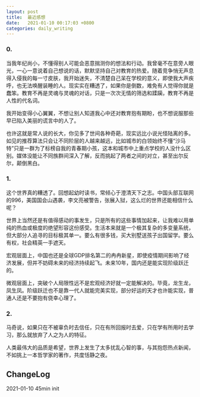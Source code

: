 ```yaml
---
layout: post
title:  最近感想
date:   2021-01-10 00:17:03 +0800
categories: daily_writing
---
```


### 0. 
当我年纪尚小，不懂得别人可能会恶意揣测你的想法和行动。我曾毫不在意旁人眼光，一心一意说着自己想说的话，默默坚持自己对教育的热爱。随着竞争悄无声息得入侵我的每一寸皮肤，我开始迷失，不清楚自己呆在学校的意义，即使我大声疾呼，也无法唤醒装睡的人。现实实在糟透了，如果你是倒数，难免有人觉得你就是蠢笨。教育不再是灵魂与灵魂的对话，只是一次次无情的筛选和蹂躏，教育不再是人性的代名词。

我开始变得小心翼翼，不想让别人知道我心中还对教育抱有期盼，也不想说服那些早已陷入美丽的谎言中的人了。

也许这就是常人说的长大，你见多了世间各种奇葩，现实远比小说光怪陆离的多。如见的推荐算法只会让不同阶层的人越来越远，比如城市的白领始终不懂“沙马特”只是一群为了标榜自我的青春期小孩，这本和城市中上重点学校的人没什么区别。媒体没能让不同族群间深入了解，反而挑起了两者之间的对立，甚至出尔反尔，颠倒黑白。


### 1.
这个世界真的糟透了。回想起幼时读书，常倾心于澄清天下之志。中国头部互联网的996，美国国会山遇袭，李文亮被警告，张展入狱，这么烂的世界还能相信什么呢？

世界上当然还是有值得感动的事发生，只是所有的这些事情加起来，让我难以用单纯的热血或极度的绝望形容这份感受。生活本来就是一个极其复杂的多变量系统，但大部分人追寻的目标极其单一。要么有很多钱，买大别墅送孩子出国留学。要么有权，社会精英一手遮天。

宏观层面上，中国也还是全球GDP排名第二的冉冉新星，即使疫情期间影响了经济发展，但并不妨碍未来的经济持续起飞。未来10年，国内还是能实现阶级跃迁的。

微观层面上，突破个人局限性远不是宏观经济好就一定能解决的。毕竟，龙生龙，凤生凤。阶级跃迁也不是靠一代人就能完美实现，部分好运的天才也许能实现，普通人还是不要抱有侥幸心理了。

### 2. 
马奇说，如果只在不被辜负时去信任，只在有所回报时去爱，只在学有所用时去学习，那么就放弃了人之为人的特征。

人类最伟大的品质是希望，世界上发生了太多扰乱心智的事，与其抱怨热点新闻，不如挑上一本哲学家的著作，共度恬静之夜。


## ChangeLog

2021-01-10 45min init